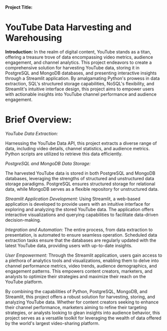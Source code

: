 
**Project Title:** 
  # YouTube Data Harvesting and Warehousing

**Introduction:** 
  In the realm of digital content, YouTube stands as a titan, 
offering a treasure trove of data encompassing video metrics, audience engagement, 
and channel analytics. This project endeavors to create a comprehensive solution 
for harvesting YouTube data, storing it in PostgreSQL and MongoDB databases,
and presenting interactive insights through a Streamlit application. 
By amalgamating Python's prowess in data extraction, SQL's structured storage capabilities, 
NoSQL's flexibility, and Streamlit's intuitive interface design, 
this project aims to empower users with actionable insights into YouTube channel performance 
and audience engagement.


# Brief Overview:

*YouTube Data Extraction:*

  Harnessing the YouTube Data API, this project extracts a diverse range of data, including video details, 
  channel statistics, and audience metrics. Python scripts are utilized to retrieve this data efficiently.

*PostgreSQL and MongoDB Data Storage:*

  The harvested YouTube data is stored in both PostgreSQL and MongoDB databases, leveraging the strengths of 
  structured and unstructured data storage paradigms. PostgreSQL ensures structured storage for relational data,
  while MongoDB serves as a flexible repository for unstructured data.

*Streamlit Application Development:* 
  Using Streamlit, a web-based application is developed to provide users with an intuitive interface for exploring 
  and analyzing the stored YouTube data. The application offers interactive visualizations and querying capabilities
  to facilitate data-driven decision-making.

*Integration and Automation:* 
  The entire process, from data extraction to presentation, is automated to ensure seamless operation. 
  Scheduled data extraction tasks ensure that the databases are regularly updated with the latest YouTube data, 
  providing users with up-to-date insights.

*User Empowerment:*
  Through the Streamlit application, users gain access to a plethora of analytics tools and visualizations, 
  enabling them to delve into channel performance metrics, video trends, audience demographics, and engagement patterns. 
  This empowers content creators, marketers, and analysts to optimize their strategies and maximize their reach on the YouTube platform.

By combining the capabilities of Python, PostgreSQL, MongoDB, and Streamlit, 
this project offers a robust solution for harvesting, storing, and analyzing YouTube data. 
Whether for content creators seeking to enhance their channel performance, 
marketers aiming to refine their targeting strategies, or analysts looking to glean insights into audience behavior,
this project serves as a versatile toolkit for leveraging the wealth of data 
offered by the world's largest video-sharing platform.
